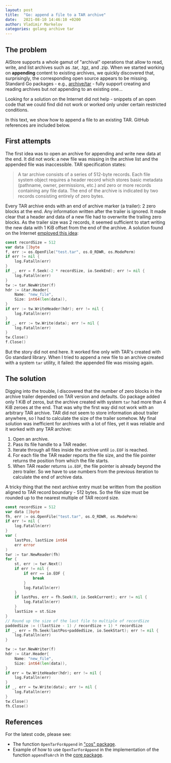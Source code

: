 ```yaml
---
layout: post
title:  "Go: append a file to a TAR archive"
date:   2021-08-10 14:46:10 +0200
author: Vladimir Markelov
categories: golang archive tar
---
```


## The problem

AIStore supports a whole gamut of "archival" operations that allow to read, write, and list archives such as .tar, .tgz, and .zip. When we started working on **appending** content to existing archives, we quickly discovered that, surprisingly, the corresponding open source appears to be missing. Standard Go packages - e.g., [archive/tar](https://pkg.go.dev/archive/tar) - fully support creating and reading archives but _not_ appending to an existing one...

Looking for a solution on the Internet did not help - snippets of an open code that we could find did not work or worked only under certain restricted conditions.

In this text, we show how to append a file to an existing TAR. GitHub references are included below.

## First attempts

The first idea was to open an archive for appending and write new data at the end.
It did not work: a new file was missing in the archive list and the appended file was inaccessible.
TAR specification states:

> A tar archive consists of a series of 512-byte records.
> Each file system object requires a header record which stores basic metadata (pathname, owner, permissions, etc.) and zero or more records containing any file data.
> The end of the archive is indicated by two records consisting entirely of zero bytes.

Every TAR archive ends with an end of archive marker (a trailer): 2 zero blocks at the end.
Any information written after the trailer is ignored.
It made clear that a header and data of a new file had to overwrite the trailing zero blocks.
As the trailer size was 2 records, it seemed sufficient to start writing the new data with 1 KiB offset from the end of the archive.
A solution found on the Internet [employed this idea](https://stackoverflow.com/questions/18323995/golang-append-file-to-an-existing-tar-archive):

```go
const recordSize = 512
var data []byte
f, err := os.OpenFile("test.tar", os.O_RDWR, os.ModePerm)
if err != nil {
    log.Fatalln(err)
}
if _, err = f.Seek(-2 * recordSize, io.SeekEnd); err != nil {
    log.Fatalln(err)
}
tw := tar.NewWriter(f)
hdr := &tar.Header{
    Name: "new_file",
    Size: int64(len(data)),
}
if err := tw.WriteHeader(hdr); err != nil {
    log.Fatalln(err)
}
if _, err := tw.Write(data); err != nil {
    log.Fatalln(err)
}
tw.Close()
f.Close()
```

But the story did not end here. It worked fine only with TAR's created with Go standard library.
When I tried to append a new file to an archive created with a system `tar` utility, it failed:
the appended file was missing again.

## The solution

Digging into the trouble, I discovered that the number of zero blocks in the archive trailer depended on TAR version and defaults.
Go package added only 1 KiB of zeros, but the archive created with system `tar` had more than 4 KiB zeroes at the end.
That was why the first way did not work with an arbitrary TAR archive.
TAR did not seem to store information about trailer anywhere, so I had to calculate the size of the trailer somehow.
My final solution was inefficient for archives with a lot of files, yet it was reliable and it worked with any TAR archive:

1. Open an archive.
2. Pass its file handle to a TAR reader.
3. Iterate through all files inside the archive until `io.EOF` is reached.
4. For each file the TAR reader reports the file size, and the file pointer returns the position from which the file starts.
5. When TAR reader returns `io.EOF`, the file pointer is already beyond the zero trailer. So we have to use numbers from the previous iteration to calculate the end of archive data.

A tricky thing that the next archive entry must be written from the position aligned to TAR record boundary - 512 bytes.
So the file size must be rounded up to the nearest multiple of TAR record size.

```go
const recordSize = 512
var data []byte
fh, err := os.OpenFile("test.tar", os.O_RDWR, os.ModePerm)
if err != nil {
    log.Fatalln(err)
}
var (
	lastPos, lastSize int64
	err error
)
twr := tar.NewReader(fh)
for {
	st, err := twr.Next()
	if err != nil {
		if err == io.EOF {
			break
		}
		log.Fatalln(err)
	}
	if lastPos, err = fh.Seek(0, io.SeekCurrent); err != nil {
		log.Fatalln(err)
	}
	lastSize = st.Size
}
// Round up the size of the last file to multiple of recordSize
paddedSize := ((lastSize - 1) / recordSize + 1) * recordSize
if _, err = fh.Seek(lastPos+paddedSize, io.SeekStart); err != nil {
	log.Fatalln(err)
}

tw := tar.NewWriter(f)
hdr := &tar.Header{
    Name: "new_file",
    Size: int64(len(data)),
}
if err = tw.WriteHeader(hdr); err != nil {
    log.Fatalln(err)
}
if _, err = tw.Write(data); err != nil {
    log.Fatalln(err)
}
tw.Close()
fh.Close()
```

## References

For the latest code, please see:

- The function `OpenTarForAppend` in ["cos" package](https://github.com/NVIDIA/aistore/blob/main/xact/xs/archive.go).
- Example of how to use `OpenTarForAppend` in the implementation of the function `appendToArch` in the [core package](https://github.com/NVIDIA/aistore/blob/main/ais/tgtobj.go).
